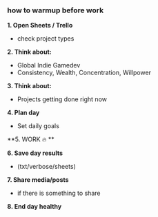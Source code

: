 ### how to warmup before work

**1. Open Sheets / Trello**
- check project types

**2. Think about:**
- Global Indie Gamedev
- Consistency, Wealth, Concentration, Willpower

**3. Think about:**
- Projects getting done right now

**4. Plan day**
- Set daily goals

**5. WORK 🔥 **

**6. Save day results**
- (txt/verbose/sheets)

**7. Share media/posts**
- if there is something to share

**8. End day healthy**
